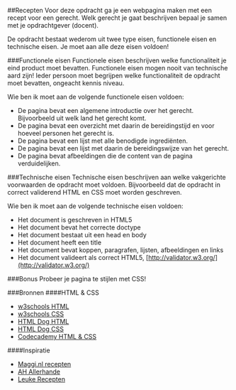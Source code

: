 ##Recepten
Voor deze opdracht ga je een webpagina maken met een recept voor een gerecht. Welk gerecht je gaat beschrijven bepaal je samen met je opdrachtgever (docent).

De opdracht bestaat wederom uit twee type eisen, functionele eisen en technische eisen. Je moet aan alle deze eisen voldoen!

###Functionele eisen
Functionele eisen beschrijven welke functionaliteit je eind product moet bevatten. Functionele eisen mogen nooit van technische aard zijn! Ieder persoon moet begrijpen welke functionaliteit de opdracht moet bevatten, ongeacht kennis niveau.

Wie ben ik moet aan de volgende functionele eisen voldoen:
* De pagina bevat een algemene introductie over het gerecht. Bijvoorbeeld uit welk land het gerecht komt.
* De pagina bevat een overzicht met daarin de bereidingstijd en voor hoeveel personen het gerecht is. 
* De pagina bevat een lijst met alle benodigde ingrediënten.
* De pagina bevat een lijst met daarin de bereidingswijze van het gerecht.
* De pagina bevat afbeeldingen die de content van de pagina verduidelijken. 

###Technische eisen
Technische eisen beschrijven aan welke vakgerichte voorwaarden de opdracht moet voldoen. Bijvoorbeeld dat de opdracht in correct validerend HTML en CSS moet worden geschreven. 

Wie ben ik moet aan de volgende technische eisen voldoen:
* Het document is geschreven in HTML5
* Het document bevat het correcte doctype 
* Het document bestaat uit een head en body
* Het document heeft een title
* Het document bevat koppen, paragrafen, lijsten, afbeeldingen en links
* Het document valideert als correct HTML5, [http://validator.w3.org/](http://validator.w3.org/)

###Bonus
Probeer je pagina te stijlen met CSS!

###Bronnen
####HTML & CSS
* [w3schools HTML](http://www.w3schools.com/html/)
* [w3schools CSS](http://www.w3schools.com/css/)
* [HTML Dog HTML](http://htmldog.com/guides/html/)
* [HTML Dog CSS](http://htmldog.com/guides/css/)
* [Codecademy HTML & CSS](https://www.codecademy.com/learn/web)

####Inspiratie
* [Maggi.nl recepten](https://maggi.nl/recepten/)
* [AH Allerhande](http://www.ah.nl/allerhande/)
* [Leuke Recepten](https://www.leukerecepten.nl/)
